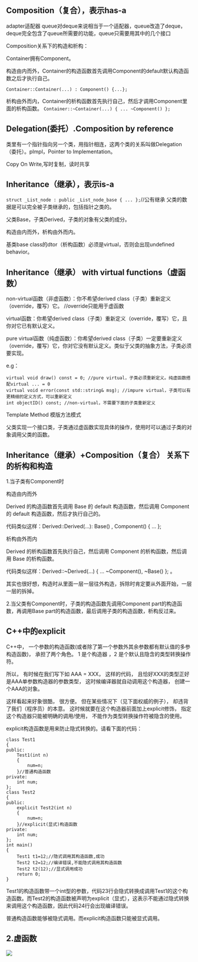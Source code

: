 ## Composition（复合），表示has-a ##
adapter适配器 queue对deque来说相当于一个适配器，queue改造了deque，deque完全包含了queue所需要的功能，queue只需要用其中的几个接口

Composition关系下的构造和析构：

Container拥有Component。

构造由内而外，Container的构造函数首先调用Component的default默认构造函数之后才执行自己。

```Container::Container(...) : Component() {...};```

析构由外而内，Container的析构函数首先执行自己，然后才调用Component里面的析构函数。
```Container::~Container(...) { ... ~Component() };```

## Delegation(委托）.Composition by reference ##
类里有一个指针指向另一个类，用指针相连，这两个类的关系叫做Delegation（委托）。pImpl，Pointer to Implementation。

Copy On Write,写时复制，读时共享

## Inheritance（继承），表示is-a ##
```struct _List_node : public _List_node_base { ... };```//公有继承
父类的数据是可以完全被子类继承的，包括指针之类的。

父类Base，子类Derived，子类的对象有父类的成分。

构造由内而外，析构由外而内。

基类base class的dtor（析构函数）必须是virtual，否则会出现undefined behavior。

## Inheritance（继承） with virtual functions（虚函数） ##
non-virtual函数（非虚函数）：你不希望derived class（子类）重新定义（override，覆写）它。 //override只能用于虚函数

virtual函数：你希望derived class（子类）重新定义（override，覆写）它，且你对它已有默认定义。

pure virtual函数（纯虚函数）：你希望derived class（子类）一定要重新定义（override，覆写）它，你对它没有默认定义。类似于父类的抽象方法，子类必须要实现。

e.g：
```
virtual void draw() const = 0; //pure virtual，子类必须重新定义。纯虚函数搭配virtual ... = 0 
virtual void error(const std::string& msg); //impure virtual，子类可以有更精细的定义方式，可以重新定义
int objectID() const; //non-virtual，不需要下面的子类重新定义
```

Template Method 模版方法模式

父类实现一个接口类，子类通过虚函数实现具体的操作，使用时可以通过子类的对象调用父类的函数。


## Inheritance（继承）+Composition（复合） 关系下的析构和构造 ##
1.当子类有Component时

构造由内而外

Derived 的构造函数首先调用 Base 的 default 构造函数，然后调用 Component 的 default 构造函数，然后才执行自己的。

代码类似这样：Derived::Derived(…): Base() , Component() { … };

析构由外而内

Derived 的析构函数首先执行自己，然后调用 Component 的析构函数，然后调用 Base 的析构函数。

代码类似这样：Derived::~Derived(…) { … ~Component(), ~Base() }; 。

其实也很好想，构造时从里面一层一层往外构造，拆除时肯定要从外面开始，一层一层的拆掉。

2.当父类有Component时，子类的构造函数先调用Component part的构造函数，再调用Base part的构造函数，最后调用子类的构造函数，析构反过来。

## C++中的explicit ##
C++中， 一个参数的构造函数(或者除了第一个参数外其余参数都有默认值的多参构造函数)， 承担了两个角色。 1 是个构造器 ，2 是个默认且隐含的类型转换操作符。

所以， 有时候在我们写下如 AAA = XXX， 这样的代码， 且恰好XXX的类型正好是AAA单参数构造器的参数类型， 这时候编译器就自动调用这个构造器， 创建一个AAA的对象。

这样看起来好象很酷， 很方便。 但在某些情况下（见下面权威的例子）， 却违背了我们（程序员）的本意。 这时候就要在这个构造器前面加上explicit修饰， 指定这个构造器只能被明确的调用/使用， 不能作为类型转换操作符被隐含的使用。

explicit构造函数是用来防止隐式转换的。请看下面的代码：

	class Test1
	{
	public:
	    Test1(int n)
	    {
	        num=n;
	    }//普通构造函数
	private:
	    int num;
	};
	class Test2
	{
	public:
	    explicit Test2(int n)
	    {
	        num=n;
	    }//explicit(显式)构造函数
	private:
	    int num;
	};
	int main()
	{
	    Test1 t1=12;//隐式调用其构造函数,成功
	    Test2 t2=12;//编译错误,不能隐式调用其构造函数
	    Test2 t2(12);//显式调用成功
	    return 0;
	}

Test1的构造函数带一个int型的参数，代码23行会隐式转换成调用Test1的这个构造函数。而Test2的构造函数被声明为explicit（显式），这表示不能通过隐式转换来调用这个构造函数，因此代码24行会出现编译错误。

普通构造函数能够被隐式调用。而explicit构造函数只能被显式调用。

## 2.虚函数 ##
![](https://i.imgur.com/rLgBzuh.png)
